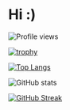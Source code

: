 # Hi :)

![Profile views](https://gpvc.arturio.dev/GabiRP)  


[![trophy](https://github-profile-trophy.vercel.app/?username=GabiRP&theme=onedark)](https://github.com/ryo-ma/github-profile-trophy)

[![Top Langs](https://github-readme-stats.vercel.app/api/top-langs?username=GabiRP&layout=compact&title_color=E90601&bg_color=0D1117&text_color=dfdfdf)](https://github.com/anuraghazra/github-readme-stats)  

![GitHub stats](https://github-readme-stats.vercel.app/api?username=GabiRP&show_icons=true&title_color=E90601&bg_color=0D1117&text_color=dfdfdf&count_private=true)  

[![GitHub Streak](http://github-readme-streak-stats.herokuapp.com?user=GabiRP&theme=dark&date_format=M%20j%5B%2C%20Y%5D&border=DD2727)](https://git.io/streak-stats)
